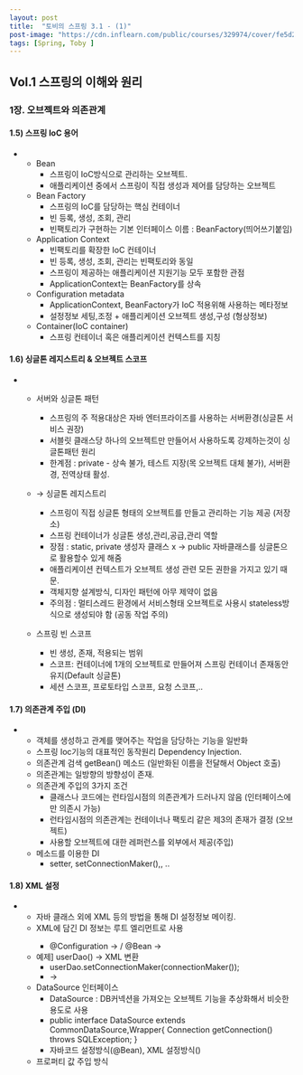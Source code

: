 ```yaml
---
layout: post
title:  "토비의 스프링 3.1 - (1)"
post-image: "https://cdn.inflearn.com/public/courses/329974/cover/fe5d2e63-04c3-472e-9bd5-9b26857629a8/329974-eng.png"
tags: [Spring, Toby ]
---
```


## Vol.1 스프링의 이해와 원리
### 1장. 오브젝트와 의존관계   

#### 1.5) 스프링 IoC 용어
- 
    + Bean
        * 스프링이 IoC방식으로 관리하는 오브젝트.
        * 애플리케이션 중에서 스프링이 직접 생성과 제어를 담당하는 오브젝트
    + Bean Factory
        * 스프링의 IoC를 담당하는 핵심 컨테이너
        * 빈 등록, 생성, 조회, 관리
        * 빈팩토리가 구현하는 기본 인터페이스 이름 : BeanFactory(띄어쓰기붙임)
    + Application Context
        * 빈팩토리를 확장한 IoC 컨테이너
        * 빈 등록, 생성, 조회, 관리는 빈팩토리와 동일
        * 스프링이 제공하는 애플리케이션 지원기능 모두 포함한 관점
        * ApplicationContext는 BeanFactory를 상속
    + Configuration metadata
        * ApplicationContext, BeanFactory가 IoC 적용위해 사용하는 메타정보
        * 설정정보 세팅,조정 + 애플리케이션 오브젝트 생성,구성 (형상정보)
    + Container(IoC container)
        * 스프링 컨테이너 혹은 애플리케이션 컨텍스트를 지칭   
   
#### 1.6) 싱글톤 레지스트리 & 오브젝트 스코프
- 
    * 서버와 싱글톤 패턴
        + 스프링의 주 적용대상은 자바 엔터프라이즈를 사용하는 서버환경(싱글톤 서비스 권장)
        + 서블릿 클래스당 하나의 오브젝트만 만들어서 사용하도록 강제하는것이 싱글톤패턴 원리
        + 한계점 : private - 상속 불가, 테스트 지장(목 오브젝트 대체 불가), 서버환경, 전역상태 활성.   

    * → 싱글톤 레지스트리
        - 스프링이 직접 싱글톤 형태의 오브젝트를 만들고 관리하는 기능 제공 (저장소)
        - 스프링 컨테이너가 싱글톤 생성,관리,공급,관리 역할
        - 장점 : static, private 생성자 클래스 x -> public 자바클래스를 싱글톤으로 활용할수 있게 해줌
        - 애플리케이션 컨텍스트가 오브젝트 생성 관련 모든 권한을 가지고 있기 때문.
        - 객체지향 설계방식, 디자인 패턴에 아무 제약이 없음
        - 주의점 : 멀티스레드 환경에서 서비스형태 오브젝트로 사용시 stateless방식으로 생성되야 함 (공동 작업 주의)
   
    * 스프링 빈 스코프
        - 빈 생성, 존재, 적용되는 범위
        - 스코프: 컨테이너에 1개의 오브젝트로 만들어져 스프링 컨테이너 존재동안 유지(Default 싱글톤) 
        - 세션 스코프, 프로토타입 스코프, 요청 스코프,..

   
#### 1.7) 의존관계 주입 (DI)
- 
    * 객체를 생성하고 관계를 맺어주는 작업을 담당하는 기능을 일반화
    * 스프링 Ioc기능의 대표적인 동작원리 Dependency Injection.
    * 의존관계 검색 getBean() 메소드 (일반화된 이름을 전달해서 Object 호출)
    * 의존관계는 일방향의 방향성이 존재.
    * 의존관계 주입의 3가지 조건
        + 클래스나 코드에는 런타임시점의 의존관계가 드러나지 않음 (인터페이스에만 의존시 가능)
        + 런타임시점의 의존관계는 컨테이너나 팩토리 같은 제3의 존재가 결정 (오브젝트)
        + 사용할 오브젝트에 대한 레퍼런스를 외부에서 제공(주입)
    * 메소드를 이용한 DI
        + setter, setConnectionMaker(),, ..
   

#### 1.8) XML 설정
- 
    * 자바 클래스 외에 XML 등의 방법을 통해 DI 설정정보 메이킹.
    * XML에 담긴 DI 정보는 <beans> 루트 엘리먼트로 사용
        + @Configuration -> <beans> / @Bean -> <bean>
    * 예제] userDao() -> XML 변환
        + userDao.setConnectionMaker(connectionMaker());
        + -> <property name="connectionMaker" ref="connectionMaker"/>
    * DataSource 인터페이스
        + DataSource : DB커넥션을 가져오는 오브젝트 기능을 추상화해서 비슷한 용도로 사용
        + public interface DataSource extends CommonDataSource,Wrapper{
            Connection getConnection() throws SQLException;  }
        + 자바코드 설정방식(@Bean), XML 설정방식(<bean id="dataSource">)
    * 프로퍼티 값 주입 방식



